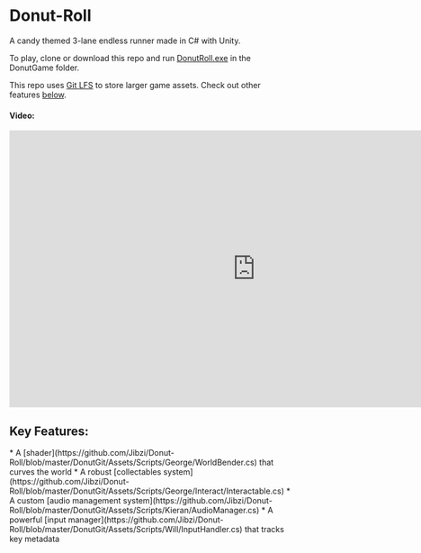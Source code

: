 # Donut-Roll

A candy themed 3-lane endless runner made in C# with Unity.

To play, clone or download this repo and run [DonutRoll.exe](https://github.com/Jibzi/Donut-Roll/tree/master/DonutGame) in the DonutGame folder.

This repo uses [Git LFS](https://git-lfs.github.com/) to store larger game assets. Check out other features <a href="#Features">below</a>.

#### Video:
<iframe width="874" height="492" src="https://www.youtube.com/embed/EJwDCta1Q34" frameborder="0" allow="accelerometer; autoplay; encrypted-media; gyroscope; picture-in-picture" allowfullscreen></iframe>

<h2 id="Features">Key Features:</h2>
* A [shader](https://github.com/Jibzi/Donut-Roll/blob/master/DonutGit/Assets/Scripts/George/WorldBender.cs) that curves the world
* A robust [collectables system](https://github.com/Jibzi/Donut-Roll/blob/master/DonutGit/Assets/Scripts/George/Interact/Interactable.cs)
* A custom [audio management system](https://github.com/Jibzi/Donut-Roll/blob/master/DonutGit/Assets/Scripts/Kieran/AudioManager.cs)
* A powerful [input manager](https://github.com/Jibzi/Donut-Roll/blob/master/DonutGit/Assets/Scripts/Will/InputHandler.cs) that tracks key metadata
